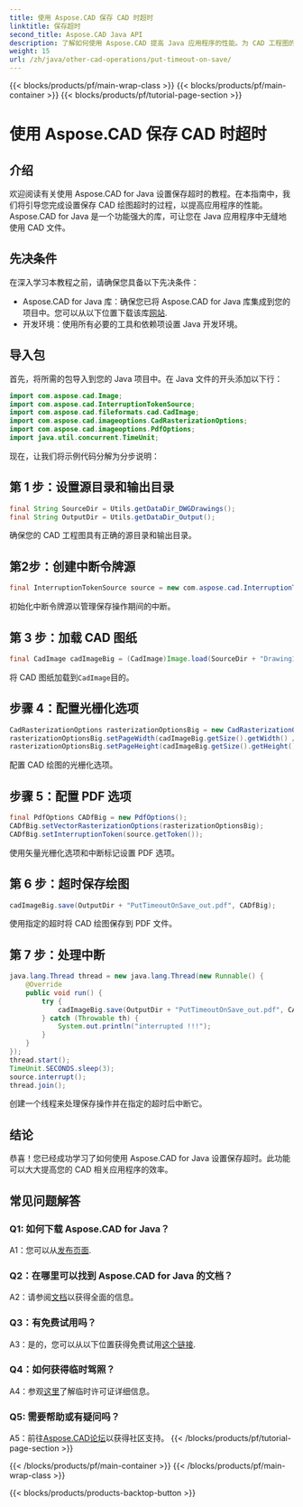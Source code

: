 ```yaml
---
title: 使用 Aspose.CAD 保存 CAD 时超时
linktitle: 保存超时
second_title: Aspose.CAD Java API
description: 了解如何使用 Aspose.CAD 提高 Java 应用程序的性能。为 CAD 工程图的保存设置超时。请遵循我们的分步指南。
weight: 15
url: /zh/java/other-cad-operations/put-timeout-on-save/
---
```


{{< blocks/products/pf/main-wrap-class >}}
{{< blocks/products/pf/main-container >}}
{{< blocks/products/pf/tutorial-page-section >}}

# 使用 Aspose.CAD 保存 CAD 时超时

## 介绍

欢迎阅读有关使用 Aspose.CAD for Java 设置保存超时的教程。在本指南中，我们将引导您完成设置保存 CAD 绘图超时的过程，以提高应用程序的性能。 Aspose.CAD for Java 是一个功能强大的库，可让您在 Java 应用程序中无缝地使用 CAD 文件。

## 先决条件

在深入学习本教程之前，请确保您具备以下先决条件：
-  Aspose.CAD for Java 库：确保您已将 Aspose.CAD for Java 库集成到您的项目中。您可以从以下位置下载该库[网站](https://releases.aspose.com/cad/java/).
- 开发环境：使用所有必要的工具和依赖项设置 Java 开发环境。

## 导入包

首先，将所需的包导入到您的 Java 项目中。在 Java 文件的开头添加以下行：

```java
import com.aspose.cad.Image;
import com.aspose.cad.InterruptionTokenSource;
import com.aspose.cad.fileformats.cad.CadImage;
import com.aspose.cad.imageoptions.CadRasterizationOptions;
import com.aspose.cad.imageoptions.PdfOptions;
import java.util.concurrent.TimeUnit;
```

现在，让我们将示例代码分解为分步说明：

## 第 1 步：设置源目录和输出目录

```java
final String SourceDir = Utils.getDataDir_DWGDrawings();
final String OutputDir = Utils.getDataDir_Output();
```

确保您的 CAD 工程图具有正确的源目录和输出目录。

## 第2步：创建中断令牌源

```java
final InterruptionTokenSource source = new com.aspose.cad.InterruptionTokenSource();
```

初始化中断令牌源以管理保存操作期间的中断。

## 第 3 步：加载 CAD 图纸

```java
final CadImage cadImageBig = (CadImage)Image.load(SourceDir + "Drawing11.dwg");
```

将 CAD 图纸加载到`CadImage`目的。

## 步骤 4：配置光栅化选项

```java
CadRasterizationOptions rasterizationOptionsBig = new CadRasterizationOptions();
rasterizationOptionsBig.setPageWidth(cadImageBig.getSize().getWidth() / 2);
rasterizationOptionsBig.setPageHeight(cadImageBig.getSize().getHeight() / 2);
```

配置 CAD 绘图的光栅化选项。

## 步骤 5：配置 PDF 选项

```java
final PdfOptions CADfBig = new PdfOptions();
CADfBig.setVectorRasterizationOptions(rasterizationOptionsBig);
CADfBig.setInterruptionToken(source.getToken());
```

使用矢量光栅化选项和中断标记设置 PDF 选项。

## 第 6 步：超时保存绘图

```java
cadImageBig.save(OutputDir + "PutTimeoutOnSave_out.pdf", CADfBig);
```

使用指定的超时将 CAD 绘图保存到 PDF 文件。

## 第 7 步：处理中断

```java
java.lang.Thread thread = new java.lang.Thread(new Runnable() {
    @Override
    public void run() {
        try {
            cadImageBig.save(OutputDir + "PutTimeoutOnSave_out.pdf", CADfBig);
        } catch (Throwable th) {
            System.out.println("interrupted !!!");
        }
    }
});
thread.start();
TimeUnit.SECONDS.sleep(3);
source.interrupt();
thread.join();
```

创建一个线程来处理保存操作并在指定的超时后中断它。

## 结论

恭喜！您已经成功学习了如何使用 Aspose.CAD for Java 设置保存超时。此功能可以大大提高您的 CAD 相关应用程序的效率。

## 常见问题解答

### Q1: 如何下载 Aspose.CAD for Java？

 A1：您可以从[发布页面](https://releases.aspose.com/cad/java/).

### Q2：在哪里可以找到 Aspose.CAD for Java 的文档？

 A2：请参阅[文档](https://reference.aspose.com/cad/java/)以获得全面的信息。

### Q3：有免费试用吗？

A3：是的，您可以从以下位置获得免费试用[这个链接](https://releases.aspose.com/).

### Q4：如何获得临时驾照？

 A4：参观[这里](https://purchase.aspose.com/temporary-license/)了解临时许可证详细信息。

### Q5: 需要帮助或有疑问吗？

 A5：前往[Aspose.CAD论坛](https://forum.aspose.com/c/cad/19)以获得社区支持。
{{< /blocks/products/pf/tutorial-page-section >}}

{{< /blocks/products/pf/main-container >}}
{{< /blocks/products/pf/main-wrap-class >}}

{{< blocks/products/products-backtop-button >}}

